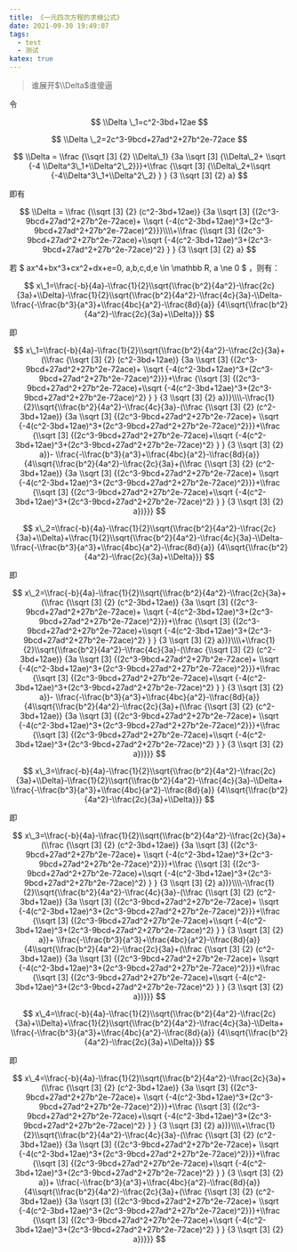 ```yaml
---
title: 《一元四次方程的求根公式》
date: 2021-09-30 19:49:07
tags:
  - test
  - 测试
katex: true
---
```

> 谁展开$\\Delta$谁傻逼

令

$$ \\Delta \_1=c^2-3bd+12ae $$

$$ \\Delta \_2=2c^3-9bcd+27ad^2+27b^2e-72ace $$

$$ \\Delta = \\frac {\\sqrt [3] {2} \\Delta\_1} {3a \\sqrt [3] {\\Delta\_2+ \\sqrt {-4 \\Delta^3\_1+\\Delta^2\_2}}}+\\frac {\\sqrt [3] {\\Delta\_2+\\sqrt {-4\\Delta^3\_1+\\Delta^2\_2} } } {3 \\sqrt [3] {2} a} $$

即有

$$ \\Delta = \\frac {\\sqrt [3] {2} (c^2-3bd+12ae)} {3a \\sqrt [3] {(2c^3-9bcd+27ad^2+27b^2e-72ace)+ \\sqrt {-4(c^2-3bd+12ae)^3+(2c^3-9bcd+27ad^2+27b^2e-72ace)^2}}}\\\\+\\frac {\\sqrt [3] {(2c^3-9bcd+27ad^2+27b^2e-72ace)+\\sqrt {-4(c^2-3bd+12ae)^3+(2c^3-9bcd+27ad^2+27b^2e-72ace)^2} } } {3 \\sqrt [3] {2} a} $$

若 $ ax^4+bx^3+cx^2+dx+e=0, a,b,c,d,e \\in \\mathbb R, a \\ne 0 $ ，则有：

$$ x\_1=\\frac{-b}{4a}-\\frac{1}{2}\\sqrt{\\frac{b^2}{4a^2}-\\frac{2c}{3a}+\\Delta}-\\frac{1}{2}\\sqrt{\\frac{b^2}{4a^2}-\\frac{4c}{3a}-\\Delta- \\frac{-\\frac{b^3}{a^3}+\\frac{4bc}{a^2}-\\frac{8d}{a}} {4\\sqrt{\\frac{b^2}{4a^2}-\\frac{2c}{3a}+\\Delta}}} $$

即

$$ x\_1=\\frac{-b}{4a}-\\frac{1}{2}\\sqrt{\\frac{b^2}{4a^2}-\\frac{2c}{3a}+(\\frac {\\sqrt [3] {2} (c^2-3bd+12ae)} {3a \\sqrt [3] {(2c^3-9bcd+27ad^2+27b^2e-72ace)+ \\sqrt {-4(c^2-3bd+12ae)^3+(2c^3-9bcd+27ad^2+27b^2e-72ace)^2}}}+\\frac {\\sqrt [3] {(2c^3-9bcd+27ad^2+27b^2e-72ace)+\\sqrt {-4(c^2-3bd+12ae)^3+(2c^3-9bcd+27ad^2+27b^2e-72ace)^2} } } {3 \\sqrt [3] {2} a})}\\\\-\\frac{1}{2}\\sqrt{\\frac{b^2}{4a^2}-\\frac{4c}{3a}-(\\frac {\\sqrt [3] {2} (c^2-3bd+12ae)} {3a \\sqrt [3] {(2c^3-9bcd+27ad^2+27b^2e-72ace)+ \\sqrt {-4(c^2-3bd+12ae)^3+(2c^3-9bcd+27ad^2+27b^2e-72ace)^2}}}+\\frac {\\sqrt [3] {(2c^3-9bcd+27ad^2+27b^2e-72ace)+\\sqrt {-4(c^2-3bd+12ae)^3+(2c^3-9bcd+27ad^2+27b^2e-72ace)^2} } } {3 \\sqrt [3] {2} a})- \\frac{-\\frac{b^3}{a^3}+\\frac{4bc}{a^2}-\\frac{8d}{a}} {4\\sqrt{\\frac{b^2}{4a^2}-\\frac{2c}{3a}+(\\frac {\\sqrt [3] {2} (c^2-3bd+12ae)} {3a \\sqrt [3] {(2c^3-9bcd+27ad^2+27b^2e-72ace)+ \\sqrt {-4(c^2-3bd+12ae)^3+(2c^3-9bcd+27ad^2+27b^2e-72ace)^2}}}+\\frac {\\sqrt [3] {(2c^3-9bcd+27ad^2+27b^2e-72ace)+\\sqrt {-4(c^2-3bd+12ae)^3+(2c^3-9bcd+27ad^2+27b^2e-72ace)^2} } } {3 \\sqrt [3] {2} a})}}} $$

$$ x\_2=\\frac{-b}{4a}-\\frac{1}{2}\\sqrt{\\frac{b^2}{4a^2}-\\frac{2c}{3a}+\\Delta}+\\frac{1}{2}\\sqrt{\\frac{b^2}{4a^2}-\\frac{4c}{3a}-\\Delta- \\frac{-\\frac{b^3}{a^3}+\\frac{4bc}{a^2}-\\frac{8d}{a}} {4\\sqrt{\\frac{b^2}{4a^2}-\\frac{2c}{3a}+\\Delta}}} $$

即

$$ x\_2=\\frac{-b}{4a}-\\frac{1}{2}\\sqrt{\\frac{b^2}{4a^2}-\\frac{2c}{3a}+(\\frac {\\sqrt [3] {2} (c^2-3bd+12ae)} {3a \\sqrt [3] {(2c^3-9bcd+27ad^2+27b^2e-72ace)+ \\sqrt {-4(c^2-3bd+12ae)^3+(2c^3-9bcd+27ad^2+27b^2e-72ace)^2}}}+\\frac {\\sqrt [3] {(2c^3-9bcd+27ad^2+27b^2e-72ace)+\\sqrt {-4(c^2-3bd+12ae)^3+(2c^3-9bcd+27ad^2+27b^2e-72ace)^2} } } {3 \\sqrt [3] {2} a})}\\\\+\\frac{1}{2}\\sqrt{\\frac{b^2}{4a^2}-\\frac{4c}{3a}-(\\frac {\\sqrt [3] {2} (c^2-3bd+12ae)} {3a \\sqrt [3] {(2c^3-9bcd+27ad^2+27b^2e-72ace)+ \\sqrt {-4(c^2-3bd+12ae)^3+(2c^3-9bcd+27ad^2+27b^2e-72ace)^2}}}+\\frac {\\sqrt [3] {(2c^3-9bcd+27ad^2+27b^2e-72ace)+\\sqrt {-4(c^2-3bd+12ae)^3+(2c^3-9bcd+27ad^2+27b^2e-72ace)^2} } } {3 \\sqrt [3] {2} a})- \\frac{-\\frac{b^3}{a^3}+\\frac{4bc}{a^2}-\\frac{8d}{a}} {4\\sqrt{\\frac{b^2}{4a^2}-\\frac{2c}{3a}+(\\frac {\\sqrt [3] {2} (c^2-3bd+12ae)} {3a \\sqrt [3] {(2c^3-9bcd+27ad^2+27b^2e-72ace)+ \\sqrt {-4(c^2-3bd+12ae)^3+(2c^3-9bcd+27ad^2+27b^2e-72ace)^2}}}+\\frac {\\sqrt [3] {(2c^3-9bcd+27ad^2+27b^2e-72ace)+\\sqrt {-4(c^2-3bd+12ae)^3+(2c^3-9bcd+27ad^2+27b^2e-72ace)^2} } } {3 \\sqrt [3] {2} a})}}} $$

$$ x\_3=\\frac{-b}{4a}-\\frac{1}{2}\\sqrt{\\frac{b^2}{4a^2}-\\frac{2c}{3a}+\\Delta}-\\frac{1}{2}\\sqrt{\\frac{b^2}{4a^2}-\\frac{4c}{3a}-\\Delta+ \\frac{-\\frac{b^3}{a^3}+\\frac{4bc}{a^2}-\\frac{8d}{a}} {4\\sqrt{\\frac{b^2}{4a^2}-\\frac{2c}{3a}+\\Delta}}} $$

即

$$ x\_3=\\frac{-b}{4a}-\\frac{1}{2}\\sqrt{\\frac{b^2}{4a^2}-\\frac{2c}{3a}+(\\frac {\\sqrt [3] {2} (c^2-3bd+12ae)} {3a \\sqrt [3] {(2c^3-9bcd+27ad^2+27b^2e-72ace)+ \\sqrt {-4(c^2-3bd+12ae)^3+(2c^3-9bcd+27ad^2+27b^2e-72ace)^2}}}+\\frac {\\sqrt [3] {(2c^3-9bcd+27ad^2+27b^2e-72ace)+\\sqrt {-4(c^2-3bd+12ae)^3+(2c^3-9bcd+27ad^2+27b^2e-72ace)^2} } } {3 \\sqrt [3] {2} a})}\\\\-\\frac{1}{2}\\sqrt{\\frac{b^2}{4a^2}-\\frac{4c}{3a}-(\\frac {\\sqrt [3] {2} (c^2-3bd+12ae)} {3a \\sqrt [3] {(2c^3-9bcd+27ad^2+27b^2e-72ace)+ \\sqrt {-4(c^2-3bd+12ae)^3+(2c^3-9bcd+27ad^2+27b^2e-72ace)^2}}}+\\frac {\\sqrt [3] {(2c^3-9bcd+27ad^2+27b^2e-72ace)+\\sqrt {-4(c^2-3bd+12ae)^3+(2c^3-9bcd+27ad^2+27b^2e-72ace)^2} } } {3 \\sqrt [3] {2} a})+ \\frac{-\\frac{b^3}{a^3}+\\frac{4bc}{a^2}-\\frac{8d}{a}} {4\\sqrt{\\frac{b^2}{4a^2}-\\frac{2c}{3a}+(\\frac {\\sqrt [3] {2} (c^2-3bd+12ae)} {3a \\sqrt [3] {(2c^3-9bcd+27ad^2+27b^2e-72ace)+ \\sqrt {-4(c^2-3bd+12ae)^3+(2c^3-9bcd+27ad^2+27b^2e-72ace)^2}}}+\\frac {\\sqrt [3] {(2c^3-9bcd+27ad^2+27b^2e-72ace)+\\sqrt {-4(c^2-3bd+12ae)^3+(2c^3-9bcd+27ad^2+27b^2e-72ace)^2} } } {3 \\sqrt [3] {2} a})}}} $$

$$ x\_4=\\frac{-b}{4a}-\\frac{1}{2}\\sqrt{\\frac{b^2}{4a^2}-\\frac{2c}{3a}+\\Delta}+\\frac{1}{2}\\sqrt{\\frac{b^2}{4a^2}-\\frac{4c}{3a}-\\Delta+ \\frac{-\\frac{b^3}{a^3}+\\frac{4bc}{a^2}-\\frac{8d}{a}} {4\\sqrt{\\frac{b^2}{4a^2}-\\frac{2c}{3a}+\\Delta}}} $$

即

$$ x\_4=\\frac{-b}{4a}-\\frac{1}{2}\\sqrt{\\frac{b^2}{4a^2}-\\frac{2c}{3a}+(\\frac {\\sqrt [3] {2} (c^2-3bd+12ae)} {3a \\sqrt [3] {(2c^3-9bcd+27ad^2+27b^2e-72ace)+ \\sqrt {-4(c^2-3bd+12ae)^3+(2c^3-9bcd+27ad^2+27b^2e-72ace)^2}}}+\\frac {\\sqrt [3] {(2c^3-9bcd+27ad^2+27b^2e-72ace)+\\sqrt {-4(c^2-3bd+12ae)^3+(2c^3-9bcd+27ad^2+27b^2e-72ace)^2} } } {3 \\sqrt [3] {2} a})}\\\\+\\frac{1}{2}\\sqrt{\\frac{b^2}{4a^2}-\\frac{4c}{3a}-(\\frac {\\sqrt [3] {2} (c^2-3bd+12ae)} {3a \\sqrt [3] {(2c^3-9bcd+27ad^2+27b^2e-72ace)+ \\sqrt {-4(c^2-3bd+12ae)^3+(2c^3-9bcd+27ad^2+27b^2e-72ace)^2}}}+\\frac {\\sqrt [3] {(2c^3-9bcd+27ad^2+27b^2e-72ace)+\\sqrt {-4(c^2-3bd+12ae)^3+(2c^3-9bcd+27ad^2+27b^2e-72ace)^2} } } {3 \\sqrt [3] {2} a})+ \\frac{-\\frac{b^3}{a^3}+\\frac{4bc}{a^2}-\\frac{8d}{a}} {4\\sqrt{\\frac{b^2}{4a^2}-\\frac{2c}{3a}+(\\frac {\\sqrt [3] {2} (c^2-3bd+12ae)} {3a \\sqrt [3] {(2c^3-9bcd+27ad^2+27b^2e-72ace)+ \\sqrt {-4(c^2-3bd+12ae)^3+(2c^3-9bcd+27ad^2+27b^2e-72ace)^2}}}+\\frac {\\sqrt [3] {(2c^3-9bcd+27ad^2+27b^2e-72ace)+\\sqrt {-4(c^2-3bd+12ae)^3+(2c^3-9bcd+27ad^2+27b^2e-72ace)^2} } } {3 \\sqrt [3] {2} a})}}} $$

